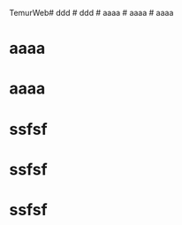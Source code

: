 TemurWeb#   d d d  
 #   d d d  
 #   a a a a  
 #   a a a a  
 # aaaa
# aaaa
# aaaa
# ssfsf
# ssfsf
# ssfsf
